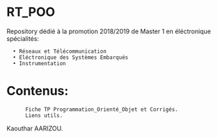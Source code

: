 # RT_POO
Repository dédié à la promotion 2018/2019 de Master 1 en éléctronique spécialités:
      
      • Réseaux et Télécommunication
      • Eléctronique des Systèmes Embarqués
      • Instrumentation


# Contenus:

          Fiche TP Programmation_Orienté_Objet et Corrigés. 
          Liens utils.


Kaouthar AARIZOU.
